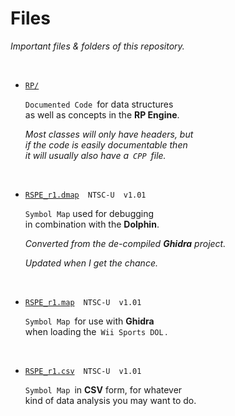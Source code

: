 
# Files

*Important files & folders of this repository.*

<br>

- [`RP/`][Code]

    `Documented Code`  for data structures <br>
    as well as concepts in the **RP Engine**.

    *Most classes will only have headers, but* <br>
    *if the code is easily documentable then* <br>
    *it will usually also have a  `CPP`  file.*

    <br>

- [`RSPE_r1.dmap`][Symbols Dolphin]   `NTSC-U`   `v1.01`

    `Symbol Map` used for debugging <br>
    in combination with the **Dolphin**.

    *Converted from the de-compiled **Ghidra** project.*

    *Updated when I get the chance.*

    <br>

- [`RSPE_r1.map`][Symbols Ghidra]   `NTSC-U`   `v1.01`

    `Symbol Map`  for use with **Ghidra** <br>
    when loading the  `Wii Sports DOL` .

    <br>

- [`RSPE_r1.csv`][Symbols CSV]   `NTSC-U`   `v1.01`

    `Symbol Map`  in **CSV** form, for whatever <br>
    kind of data analysis you may want to do.

<br>


<!----------------------------------------------------------------------------->

[Symbols Dolphin]: ../Source/RSPE_r1.dmap
[Symbols Ghidra]: ../Source/RSPE_r1.map
[Symbols CSV]: ../Source/RSPE_r1.map.csv
[Code]: ../Source/RP/
